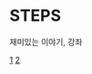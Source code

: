 # STEPS
재미있는 이야기, 강좌

[1](https://playentry.org/community/tips/65d9e41f6d7aae0033c6820a)
[2](https://playentry.org/community/tips/65d9e623b1e539001aa03443)

